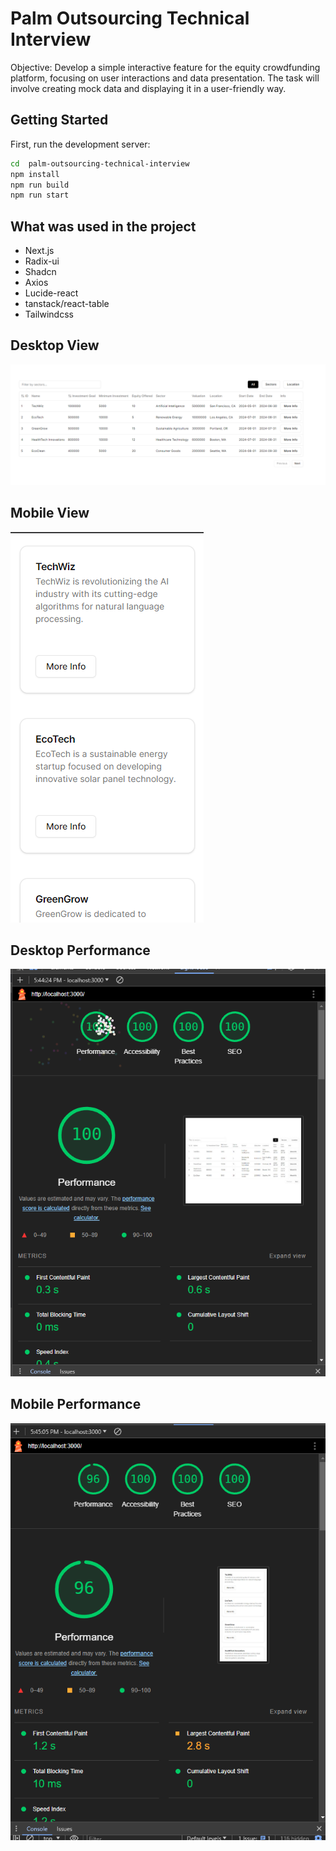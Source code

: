 # Palm Outsourcing Technical Interview 

Objective: Develop a simple interactive feature for the equity crowdfunding platform, focusing on user interactions and data presentation. The task will involve creating mock data and displaying it in a user-friendly way.


## Getting Started

First, run the development server:

```bash
cd  palm-outsourcing-technical-interview 
npm install
npm run build
npm run start
```
## What was used in the project

- Next.js
- Radix-ui
- Shadcn
- Axios
- Lucide-react
- tanstack/react-table
- Tailwindcss

## Desktop View
![Desktop View](./Desktop.PNG)

## Mobile View
![Mobile View](./Mobile.PNG)

## Desktop Performance
![Desktop Performance](./DesktopPerf.PNG)

## Mobile Performance
![Mobile Performance](./MobilePerf.PNG)